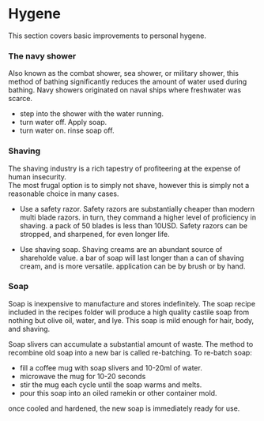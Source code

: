 Hygene
======

This section covers basic improvements to personal hygene.

### The navy shower
Also known as the combat shower,  sea shower, or military shower, this method of bathing 
significantly reduces the amount of water used during bathing.  Navy showers originated on 
naval ships where freshwater was scarce.  
- step into the shower with the water running.
- turn water off.  Apply soap.
- turn water on. rinse soap off.

### Shaving
The shaving industry is a rich tapestry of profiteering at the expense of human insecurity.  
The most frugal option is to simply not shave, however this is simply not a reasonable choice in many 
cases.

- Use a safety razor.
    Safety razors are substantially cheaper than modern multi blade razors.  in turn, they command a higher level
	of proficiency in shaving.  a pack of 50 blades is less than 10USD. Safety razors can be stropped, and sharpened, 
	for even longer life.

- Use shaving soap.
	Shaving creams are an abundant source of shareholde value.  a bar of soap will last longer than a can of shaving cream,
	and is more versatile.  application can be by brush or by hand.

### Soap
Soap is inexpensive to manufacture and stores indefinitely.  The soap recipe included in the recipes folder will produce
a high quality castile soap from nothing but olive oil, water, and lye.  This soap is mild enough for hair, body, and shaving.

Soap slivers can accumulate a substantial amount of waste.  The method to recombine old soap into a new bar is called re-batching.
To re-batch soap:
- fill a coffee mug with soap slivers and 10-20ml of water.
- microwave the mug for 10-20 seconds
- stir the mug each cycle until the soap warms and melts.
- pour this soap into an oiled ramekin or other container mold.

once cooled and hardened, the new soap is immediately ready for use.

